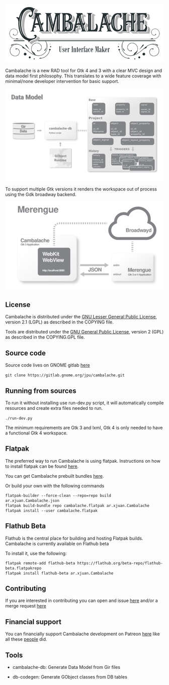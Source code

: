 ![Cambalache](cambalache/app/images/logo-horizontal.svg)

Cambalache is a new RAD tool for Gtk 4 and 3 with a clear MVC design and data model first philosophy.
This translates to a wide feature coverage with minimal/none developer intervention for basic support.

![Data Model Diagram](datamodel.svg)

To support multiple Gtk versions it renders the workspace out of process using
the Gdk broadway backend.

![Merengue Diagram](merengue.svg)

## License

Cambalache is distributed under the [GNU Lesser General Public License](https://www.gnu.org/licenses/old-licenses/lgpl-2.1.en.html),
version 2.1 (LGPL) as described in the COPYING file.

Tools are distributed under the [GNU General Public License](https://www.gnu.org/licenses/gpl-2.0.en.html),
version 2 (GPL) as described in the COPYING.GPL file.

## Source code

Source code lives on GNOME gitlab [here](https://gitlab.gnome.org/jpu/cambalache)

`git clone https://gitlab.gnome.org/jpu/cambalache.git`

## Running from sources

To run it without installing use run-dev.py script, it will automatically compile
resources and create extra files needed to run.

`./run-dev.py`

The minimum requirements are Gtk 3 and lxml, Gtk 4 is only needed to have a functional Gtk 4 workspace.

## Flatpak

The preferred way to run Cambalache is using flatpak.
Instructions on how to install flatpak can be found [here](https://flatpak.org/setup/).

You can get Cambalache prebuilt bundles [here](https://gitlab.gnome.org/jpu/cambalache/-/packages).

Or build your own with the following commands
```
flatpak-builder --force-clean --repo=repo build ar.xjuan.Cambalache.json
flatpak build-bundle repo cambalache.flatpak ar.xjuan.Cambalache
flatpak install --user cambalache.flatpak
```

## Flathub Beta

Flathub is the central place for building and hosting Flatpak builds.
Cambalache is currently available on Flathub beta

To install it, use the following:
```
flatpak remote-add flathub-beta https://flathub.org/beta-repo/flathub-beta.flatpakrepo
flatpak install flathub-beta ar.xjuan.Cambalache
```

## Contributing

If you are interested in contributing you can open and issue [here](https://gitlab.gnome.org/jpu/cambalache/-/issues)
and/or a merge request [here](https://gitlab.gnome.org/jpu/cambalache/-/merge_requests)

## Financial support

You can financially support Cambalache development on Patreon [here](https://www.patreon.com/cambalache)
like all these [people](./SUPPORTERS.md) did.


## Tools

 - cambalache-db:
   Generate Data Model from Gir files

 - db-codegen:
   Generate GObject classes from DB tables
